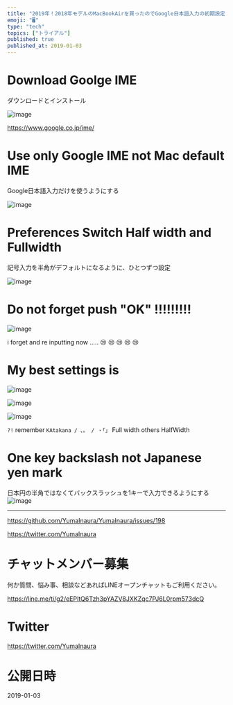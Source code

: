 ```yaml
---
title: "2019年！2018年モデルのMacBookAirを買ったのでGoogle日本語入力の初期設定をする"
emoji: "🖥"
type: "tech"
topics: ["トライアル"]
published: true
published_at: 2019-01-03
---
```



# Download Goolge IME

ダウンロードとインストール

![image](https://user-images.githubusercontent.com/13635059/50619484-cccdbb00-0f3c-11e9-9394-b5cf0486b66e.png)

https://www.google.co.jp/ime/

# Use only Google IME not Mac default IME

Google日本語入力だけを使うようにする

![image](https://user-images.githubusercontent.com/13635059/50619608-72812a00-0f3d-11e9-89af-203333de532d.png)


# Preferences Switch Half width and Fullwidth

記号入力を半角がデフォルトになるように、ひとつずつ設定

![image](https://user-images.githubusercontent.com/13635059/50619478-c3dce980-0f3c-11e9-8ff8-43c8acc89dfe.png)

# Do not forget push "OK" !!!!!!!!!

![image](https://user-images.githubusercontent.com/13635059/50619713-27b3e200-0f3e-11e9-94b0-22c6475b6779.png)

i forget and re inputting now ..... 😢 😢 😢 😢 😢 

# My best settings is 

![image](https://user-images.githubusercontent.com/13635059/50619518-f555b500-0f3c-11e9-8e91-6ec7045d7a99.png)

![image](https://user-images.githubusercontent.com/13635059/50619520-fab2ff80-0f3c-11e9-9689-5cd995d08dd9.png)

![image](https://user-images.githubusercontent.com/13635059/50619528-0272a400-0f3d-11e9-9c59-814a092ca33e.png)

`?!` remember
`KAtakana / 、。 / ・「」` Full width
others HalfWidth


# One key backslash not Japanese yen mark

日本円の半角ではなくてバックスラッシュを1キーで入力できるようにする
![image](https://user-images.githubusercontent.com/13635059/50619631-a0666e80-0f3d-11e9-8ba3-2af66012fce0.png)

---

https://github.com/YumaInaura/YumaInaura/issues/198

https://twitter.com/YumaInaura








<!-- Update From Qiita API -->

# チャットメンバー募集


何か質問、悩み事、相談などあればLINEオープンチャットもご利用ください。

https://line.me/ti/g2/eEPltQ6Tzh3pYAZV8JXKZqc7PJ6L0rpm573dcQ





# Twitter


https://twitter.com/YumaInaura


<!-- Update From Qiita API -->



# 公開日時

2019-01-03
